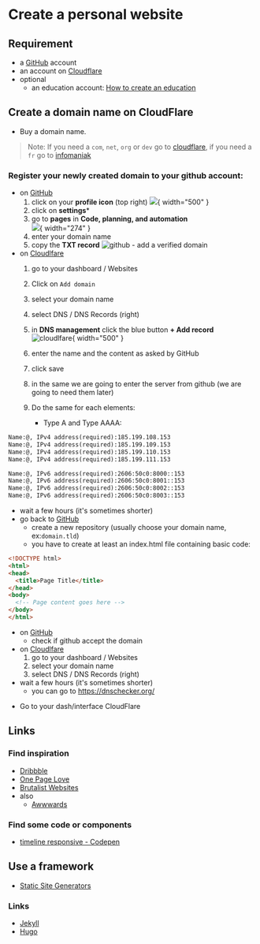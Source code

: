 # Create a personal website

<!-- for Joplin users -->
<!-- ${toc} -->

<!-- todo
- buy a domain name
 -->

## Requirement

- a [GitHub](https://github.com) account
- an account on [Cloudflare](https://www.cloudflare.com/)
- optional
    * an education account: [How to create an education](./ask-github-edu.md)

## Create a domain name on CloudFlare

- Buy a domain name.

> Note: If you need a `com`, `net`, `org` or `dev` go to [cloudflare](https://developers.cloudflare.com/registrar/get-started/register-domain/), if you need a `fr` go to [infomaniak](https://www.infomaniak.com/en/domains)

### Register your newly created domain to your github account:

- on [GitHub](https://github.com)
    1. click on your **profile icon** (top right)
    ![](/assets/img/create-personal-page-github-menu-top-right.png){ width="500" }  
    2. click on **settings***  
    3. go to **pages** in **Code, planning, and automation**  
    ![](/assets/img/create-personal-page-github-menu-page.png){ width="274" }  
    4. enter your domain name
    5. copy the **TXT record**
    ![github - add a verified domain](/assets/img/create-personal-page-github-add-verified-domain.png)
- on [Cloudlfare](https://dash.cloudflare.com)
    1. go to your dashboard / Websites
    2. Click on `Add domain`
    3. select your domain name
    4. select DNS / DNS Records (right)
    5. in **DNS management** click the blue button **+ Add record**  
    ![cloudlfare](/assets/img/create-personal-page-cloudflare-txt-records.png){ width="500" }  
    6. enter the name and the content as asked by GitHub
    7. click save
    8. in the same we are going to enter the server from github (we are going to need them later)
    9. Do the same for each elements:

        - Type A and Type AAAA:

```txt
Name:@, IPv4 address(required):185.199.108.153
Name:@, IPv4 address(required):185.199.109.153
Name:@, IPv4 address(required):185.199.110.153
Name:@, IPv4 address(required):185.199.111.153
```

```txt
Name:@, IPv6 address(required):2606:50c0:8000::153
Name:@, IPv6 address(required):2606:50c0:8001::153
Name:@, IPv6 address(required):2606:50c0:8002::153
Name:@, IPv6 address(required):2606:50c0:8003::153
```

- wait a few hours (it's sometimes shorter)
- go back to [GitHub](https://github.com/settings/pages)
    - create a new repository (usually choose your domain name, ex:`domain.tld`)
    - you have to create at least an index.html file containing basic code:

```html title="index.html"
<!DOCTYPE html>
<html>
<head>
  <title>Page Title</title>
</head>
<body>
  <!-- Page content goes here -->
</body>
</html>
```

- on [GitHub](https://github.com)
    - check if github accept the domain
- on [Cloudlfare](https://dash.cloudflare.com)
    1. go to your dashboard / Websites
    2. select your domain name
    3. select DNS / DNS Records (right)
- wait a few hours (it's sometimes shorter)
    - you can go to https://dnschecker.org/

<!-- todo infomaniak
- ZoneDNS - gerer la zone DNS de votre domaine
 -->

- Go to your dash/interface CloudFlare

## Links

### Find inspiration

- [Dribbble](https://dribbble.com/tags/developer-portfolio)
- [One Page Love](https://onepagelove.com/inspiration/resume)
- [Brutalist Websites](https://brutalistwebsites.com/)
- also
    - [Awwwards](https://www.awwwards.com/websites/?tag=portfolio&category=technology)

### Find some code or components

- [timeline responsive - Codepen](https://codepen.io/search/pens?q=timeline+responsive)

## Use a framework

- [Static Site Generators](https://github.com/collections/static-site-generators)

### Links

- [Jekyll](https://github.com/jekyll/jekyll) 
- [Hugo](create-a-website-with-hugo.md)
